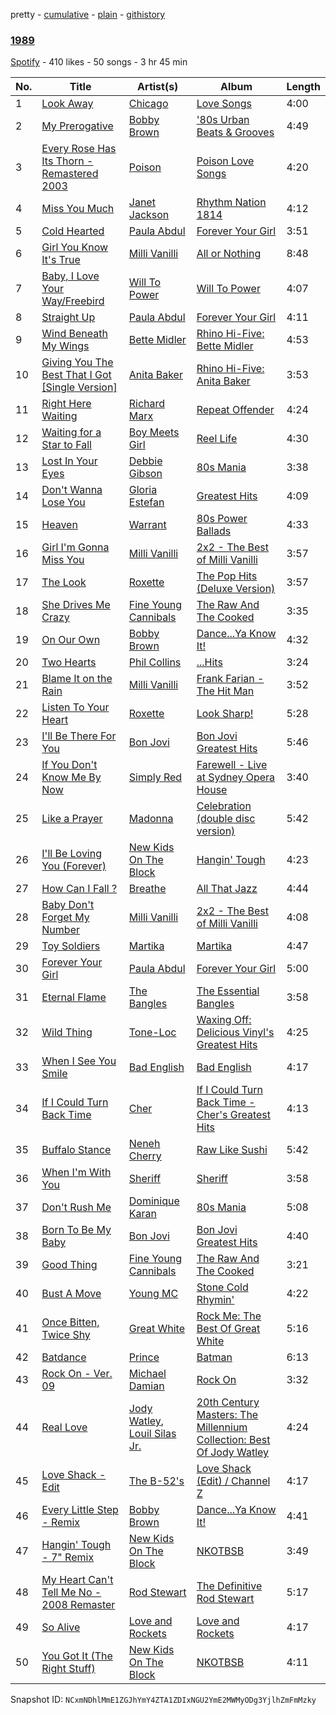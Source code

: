 pretty - [cumulative](/playlists/cumulative/1ASJaLRG6NhOpwc8vGYceZ.md) - [plain](/playlists/plain/1ASJaLRG6NhOpwc8vGYceZ) - [githistory](https://github.githistory.xyz/mackorone/spotify-playlist-archive/blob/main/playlists/plain/1ASJaLRG6NhOpwc8vGYceZ)

### [1989](https://open.spotify.com/playlist/1ASJaLRG6NhOpwc8vGYceZ)

> 

[Spotify](https://open.spotify.com/user/spotify) - 410 likes - 50 songs - 3 hr 45 min

| No. | Title | Artist(s) | Album | Length |
|---|---|---|---|---|
| 1 | [Look Away](https://open.spotify.com/track/5VpJrXw5GRP0tSFXAzrRM5) | [Chicago](https://open.spotify.com/artist/3iDD7bnsjL9J4fO298r0L0) | [Love Songs](https://open.spotify.com/album/6CttJqwyQqtUbElzGjNrHa) | 4:00 |
| 2 | [My Prerogative](https://open.spotify.com/track/1qT8Evm2p2jfVIq52G3wVs) | [Bobby Brown](https://open.spotify.com/artist/62sPt3fswraiEPnKQpAbdE) | ['80s Urban Beats & Grooves](https://open.spotify.com/album/772nmjnlnbhcGZptmN8Xc3) | 4:49 |
| 3 | [Every Rose Has Its Thorn \- Remastered 2003](https://open.spotify.com/track/2IJzqbcbQZjcca53yGkX7t) | [Poison](https://open.spotify.com/artist/1fBCIkoPOPCDLUxGuWNvyo) | [Poison Love Songs](https://open.spotify.com/album/2Zh4BoER5zWtKT3fwWf1uv) | 4:20 |
| 4 | [Miss You Much](https://open.spotify.com/track/4r5VaK6H1bq0cTGPMTN97Z) | [Janet Jackson](https://open.spotify.com/artist/4qwGe91Bz9K2T8jXTZ815W) | [Rhythm Nation 1814](https://open.spotify.com/album/4OD3LU6001esAtFshDX46M) | 4:12 |
| 5 | [Cold Hearted](https://open.spotify.com/track/6jrp8qBMJO6vhAeYVAsdk9) | [Paula Abdul](https://open.spotify.com/artist/4PpmBoqphQusNFsxuVKb6j) | [Forever Your Girl](https://open.spotify.com/album/7zduRJgS6v79QmNUhKGozu) | 3:51 |
| 6 | [Girl You Know It's True](https://open.spotify.com/track/1uq7isLBmdhwuHifORMNFO) | [Milli Vanilli](https://open.spotify.com/artist/3vRclCt9VnNhYIxFMQCxuM) | [All or Nothing](https://open.spotify.com/album/1hl2bRQqeYPjCohsIhNoTN) | 8:48 |
| 7 | [Baby, I Love Your Way/Freebird](https://open.spotify.com/track/0kzSooCGpuphLwn8iTuO9h) | [Will To Power](https://open.spotify.com/artist/63I04Kj1gXC1LLSVcrOzLN) | [Will To Power](https://open.spotify.com/album/39hl8vZno6XTES8Drko8uw) | 4:07 |
| 8 | [Straight Up](https://open.spotify.com/track/5xl5582IihbEZAnfj0xyso) | [Paula Abdul](https://open.spotify.com/artist/4PpmBoqphQusNFsxuVKb6j) | [Forever Your Girl](https://open.spotify.com/album/7zduRJgS6v79QmNUhKGozu) | 4:11 |
| 9 | [Wind Beneath My Wings](https://open.spotify.com/track/43yI1QeWjNMREDMQkz6MXM) | [Bette Midler](https://open.spotify.com/artist/13y0kncDD4J9wxCyfKr10W) | [Rhino Hi\-Five: Bette Midler](https://open.spotify.com/album/3mgn1ZXOltYngM0379LDHJ) | 4:53 |
| 10 | [Giving You The Best That I Got \[Single Version\]](https://open.spotify.com/track/3Pba5taRKCsgkXyHycA0OX) | [Anita Baker](https://open.spotify.com/artist/46CH1Gp8l8QVly8bpG9JFG) | [Rhino Hi\-Five: Anita Baker](https://open.spotify.com/album/7y0uqLr5RQqEltmS3XBdyE) | 3:53 |
| 11 | [Right Here Waiting](https://open.spotify.com/track/4LFwNJWoj74Yd71fIr1W8x) | [Richard Marx](https://open.spotify.com/artist/0grdhNhiRLFBaFVyybqsj6) | [Repeat Offender](https://open.spotify.com/album/0Zf6FJVyK6qUxmg1WMNruG) | 4:24 |
| 12 | [Waiting for a Star to Fall](https://open.spotify.com/track/5J6dMtMyhaNCBojLxpdbzb) | [Boy Meets Girl](https://open.spotify.com/artist/02Xpf8IlAGeelWAQZP33kQ) | [Reel Life](https://open.spotify.com/album/1de3erNxxI0s0qkwTBkm9q) | 4:30 |
| 13 | [Lost In Your Eyes](https://open.spotify.com/track/1x3xnakIkZZGKi5B8ZZIrF) | [Debbie Gibson](https://open.spotify.com/artist/18jZvCsW1PJ4FDQ5gEXuKp) | [80s Mania](https://open.spotify.com/album/5hgzC9IxDx8wcos3LTGrCh) | 3:38 |
| 14 | [Don't Wanna Lose You](https://open.spotify.com/track/365GabcR2hjyMKJDSimUUp) | [Gloria Estefan](https://open.spotify.com/artist/5IFCkqu9J6xdWeYMk5I889) | [Greatest Hits](https://open.spotify.com/album/5wkQo9u8qrKOdfGqoizWPo) | 4:09 |
| 15 | [Heaven](https://open.spotify.com/track/42J9ponGUZ7A9QlZQT6csY) | [Warrant](https://open.spotify.com/artist/7HLvzuM9p11k9lUQfSM4Rq) | [80s Power Ballads](https://open.spotify.com/album/27aGEj8VmQbakGkL50jp1c) | 4:33 |
| 16 | [Girl I'm Gonna Miss You](https://open.spotify.com/track/1Aau7fbm21rcFEgFGl6WVz) | [Milli Vanilli](https://open.spotify.com/artist/3vRclCt9VnNhYIxFMQCxuM) | [2x2 \- The Best of Milli Vanilli](https://open.spotify.com/album/51J8xsKlAeAOwy1p7dwnN5) | 3:57 |
| 17 | [The Look](https://open.spotify.com/track/4N4iWVwNNXIH0qT5KUCIsp) | [Roxette](https://open.spotify.com/artist/2SHhfs4BiDxGQ3oxqf0UHY) | [The Pop Hits \(Deluxe Version\)](https://open.spotify.com/album/1bhjB7DbLk8U9fNNJkOlrr) | 3:57 |
| 18 | [She Drives Me Crazy](https://open.spotify.com/track/2BPfKiV9U0CR1dpUgeUwuH) | [Fine Young Cannibals](https://open.spotify.com/artist/20p5D2KrE8CGuOjHtxsyTp) | [The Raw And The Cooked](https://open.spotify.com/album/59R6wpHlRk6Ui19e7qAgo1) | 3:35 |
| 19 | [On Our Own](https://open.spotify.com/track/5Ufxoce7evv4Z9LofZUKpx) | [Bobby Brown](https://open.spotify.com/artist/62sPt3fswraiEPnKQpAbdE) | [Dance...Ya Know It!](https://open.spotify.com/album/0RVHA8KCQCJG17pj7mNMdX) | 4:32 |
| 20 | [Two Hearts](https://open.spotify.com/track/75nyQgntsm6IzWkb4G52bx) | [Phil Collins](https://open.spotify.com/artist/4lxfqrEsLX6N1N4OCSkILp) | [...Hits](https://open.spotify.com/album/7hV0YSxAQSng8H0zMR0HBf) | 3:24 |
| 21 | [Blame It on the Rain](https://open.spotify.com/track/3UUmtkxF3B55hS864zZDsD) | [Milli Vanilli](https://open.spotify.com/artist/3vRclCt9VnNhYIxFMQCxuM) | [Frank Farian \- The Hit Man](https://open.spotify.com/album/6M5eqNISf3irfHuWTuo0pI) | 3:52 |
| 22 | [Listen To Your Heart](https://open.spotify.com/track/1qIKynV6YQZgocodkPdCy7) | [Roxette](https://open.spotify.com/artist/2SHhfs4BiDxGQ3oxqf0UHY) | [Look Sharp!](https://open.spotify.com/album/487Xg1a57O6pDfkyYcbuFx) | 5:28 |
| 23 | [I'll Be There For You](https://open.spotify.com/track/4RbgFlvnCoO8JmzBCxCTwu) | [Bon Jovi](https://open.spotify.com/artist/58lV9VcRSjABbAbfWS6skp) | [Bon Jovi Greatest Hits](https://open.spotify.com/album/0C8Poy7zwJ1kQh2sldyvHm) | 5:46 |
| 24 | [If You Don't Know Me By Now](https://open.spotify.com/track/6mY8sdPCxlMTLaViH2rVo4) | [Simply Red](https://open.spotify.com/artist/1fa0cOhromAZdq2xRA4vv8) | [Farewell \- Live at Sydney Opera House](https://open.spotify.com/album/7ECIplTZOsz1wTT41dl2qn) | 3:40 |
| 25 | [Like a Prayer](https://open.spotify.com/track/1z3ugFmUKoCzGsI6jdY4Ci) | [Madonna](https://open.spotify.com/artist/6tbjWDEIzxoDsBA1FuhfPW) | [Celebration \(double disc version\)](https://open.spotify.com/album/43lok9zd7BW5CoYkXZs7S0) | 5:42 |
| 26 | [I'll Be Loving You \(Forever\)](https://open.spotify.com/track/1cy5US2dffz6QGBAIzOGkq) | [New Kids On The Block](https://open.spotify.com/artist/55qiaow2sDYtjqu1mwRua6) | [Hangin' Tough](https://open.spotify.com/album/0W7mquARagPr9V1N0nHYgK) | 4:23 |
| 27 | [How Can I Fall ?](https://open.spotify.com/track/62oGUBJQGPa3emMGMejBhm) | [Breathe](https://open.spotify.com/artist/1MNeXu0284O7mQWgF1YRc0) | [All That Jazz](https://open.spotify.com/album/2t2kQu1Zd9vZRb71Vx1ASf) | 4:44 |
| 28 | [Baby Don't Forget My Number](https://open.spotify.com/track/4Xws4fADffZAdLQetUWJKE) | [Milli Vanilli](https://open.spotify.com/artist/3vRclCt9VnNhYIxFMQCxuM) | [2x2 \- The Best of Milli Vanilli](https://open.spotify.com/album/51J8xsKlAeAOwy1p7dwnN5) | 4:08 |
| 29 | [Toy Soldiers](https://open.spotify.com/track/6YHpaawV0C88rwt2bQE6jV) | [Martika](https://open.spotify.com/artist/40enFxfEXXsEXKOt1vgx0k) | [Martika](https://open.spotify.com/album/2dSrr6vS6RT9UWLOCEU0PY) | 4:47 |
| 30 | [Forever Your Girl](https://open.spotify.com/track/0lmS0Wofcv7B7uFYssSKta) | [Paula Abdul](https://open.spotify.com/artist/4PpmBoqphQusNFsxuVKb6j) | [Forever Your Girl](https://open.spotify.com/album/7zduRJgS6v79QmNUhKGozu) | 5:00 |
| 31 | [Eternal Flame](https://open.spotify.com/track/5MoDQWMDMaAGDEiWsJfeCi) | [The Bangles](https://open.spotify.com/artist/51l0uqRxGaczYr4271pVIC) | [The Essential Bangles](https://open.spotify.com/album/4yaX6Gmlvo42PnGgBdhzGf) | 3:58 |
| 32 | [Wild Thing](https://open.spotify.com/track/6wETHcwwBle1UnNndH5IbB) | [Tone\-Loc](https://open.spotify.com/artist/5Y8EphH8Vdqu5SLj6K5vjj) | [Waxing Off: Delicious Vinyl's Greatest Hits](https://open.spotify.com/album/4h6NaG9XyKuCyULICWujYw) | 4:25 |
| 33 | [When I See You Smile](https://open.spotify.com/track/0tKjVEJlX3IZ5L1rEJc5hh) | [Bad English](https://open.spotify.com/artist/5fhMbh4PVSLSODF2fhWwqt) | [Bad English](https://open.spotify.com/album/0oNZnqsNbKKMKedFNNRs69) | 4:17 |
| 34 | [If I Could Turn Back Time](https://open.spotify.com/track/0kvbYSkCbu4NaukfKTsSh8) | [Cher](https://open.spotify.com/artist/72OaDtakiy6yFqkt4TsiFt) | [If I Could Turn Back Time \- Cher's Greatest Hits](https://open.spotify.com/album/4H6N4YERv0Gd15Fgyswzhd) | 4:13 |
| 35 | [Buffalo Stance](https://open.spotify.com/track/3MFCXMsqCiK5Od8ZNehAn8) | [Neneh Cherry](https://open.spotify.com/artist/3JxCEqL9zjKnDJgUhRuRJD) | [Raw Like Sushi](https://open.spotify.com/album/0ig4G9Dek2P8pMkBMAE0Qy) | 5:42 |
| 36 | [When I'm With You](https://open.spotify.com/track/3RJof5CojqlbgZ5adHw50O) | [Sheriff](https://open.spotify.com/artist/5jllns7VtBfhF3AyjvZP8d) | [Sheriff](https://open.spotify.com/album/23sISo3WqoIysj2AHHem3V) | 3:58 |
| 37 | [Don't Rush Me](https://open.spotify.com/track/1AD86pvzfJGWzenfK5lSV4) | [Dominique Karan](https://open.spotify.com/artist/2WBHpkqFLXc6bgQZAi6cQZ) | [80s Mania](https://open.spotify.com/album/5hgzC9IxDx8wcos3LTGrCh) | 5:08 |
| 38 | [Born To Be My Baby](https://open.spotify.com/track/6htVxmiiuZdYvbnO9R0iQR) | [Bon Jovi](https://open.spotify.com/artist/58lV9VcRSjABbAbfWS6skp) | [Bon Jovi Greatest Hits](https://open.spotify.com/album/0C8Poy7zwJ1kQh2sldyvHm) | 4:40 |
| 39 | [Good Thing](https://open.spotify.com/track/76ZnyGfjQZSM8GPfR7OqiJ) | [Fine Young Cannibals](https://open.spotify.com/artist/20p5D2KrE8CGuOjHtxsyTp) | [The Raw And The Cooked](https://open.spotify.com/album/59R6wpHlRk6Ui19e7qAgo1) | 3:21 |
| 40 | [Bust A Move](https://open.spotify.com/track/1wfpgFR4S9u975iWtIjlAB) | [Young MC](https://open.spotify.com/artist/5n30a5V4ftXNMHCHChmK2h) | [Stone Cold Rhymin'](https://open.spotify.com/album/0Db3XCvBuy5hms4i1YV0Ry) | 4:22 |
| 41 | [Once Bitten, Twice Shy](https://open.spotify.com/track/5xskaOZUPKUCk8Vmc6yTWN) | [Great White](https://open.spotify.com/artist/6ZPbX2Lxd40e2UVkXpyxvI) | [Rock Me: The Best Of Great White](https://open.spotify.com/album/2TUjGbi6H75rcYGBFwe5f5) | 5:16 |
| 42 | [Batdance](https://open.spotify.com/track/4DbUk1qwcz9KKcUY4t8f8u) | [Prince](https://open.spotify.com/artist/5a2EaR3hamoenG9rDuVn8j) | [Batman](https://open.spotify.com/album/2FwzHgJ4XaPhC19Y0uL6SK) | 6:13 |
| 43 | [Rock On \- Ver\. 09](https://open.spotify.com/track/6e3O5XkMEhMAatdKnOlZPh) | [Michael Damian](https://open.spotify.com/artist/1Wb1iP9BzMJyjm5nXtBUFP) | [Rock On](https://open.spotify.com/album/560XKoM2owBqNr8zz4qhUG) | 3:32 |
| 44 | [Real Love](https://open.spotify.com/track/2yyQLWgpUZEFisUkKzHsdT) | [Jody Watley](https://open.spotify.com/artist/71aKjsWKYqASAffyIQaocZ), [Louil Silas Jr.](https://open.spotify.com/artist/4aknOZmKFnayYvd03Avoz6) | [20th Century Masters: The Millennium Collection: Best Of Jody Watley](https://open.spotify.com/album/2Fa9jKPOzCGh5Yw74wuSKE) | 4:24 |
| 45 | [Love Shack \- Edit](https://open.spotify.com/track/64B4UbGRLtGRBtiN2m8OvF) | [The B\-52's](https://open.spotify.com/artist/3gdbcIdNypBsYNu3iiCjtN) | [Love Shack \(Edit\) / Channel Z](https://open.spotify.com/album/4ugIloQYMfDhN7lOtEWezy) | 4:17 |
| 46 | [Every Little Step \- Remix](https://open.spotify.com/track/6OmknRIYvZmABONKgva2GK) | [Bobby Brown](https://open.spotify.com/artist/62sPt3fswraiEPnKQpAbdE) | [Dance...Ya Know It!](https://open.spotify.com/album/0RVHA8KCQCJG17pj7mNMdX) | 4:41 |
| 47 | [Hangin' Tough \- 7" Remix](https://open.spotify.com/track/5fLNSn0KurYAS8O1gyiSkL) | [New Kids On The Block](https://open.spotify.com/artist/55qiaow2sDYtjqu1mwRua6) | [NKOTBSB](https://open.spotify.com/album/5Zwuaan4RIS108lyMEYYmw) | 3:49 |
| 48 | [My Heart Can't Tell Me No \- 2008 Remaster](https://open.spotify.com/track/2yMZVQlOz0z8J27hxQIfN1) | [Rod Stewart](https://open.spotify.com/artist/2y8Jo9CKhJvtfeKOsYzRdT) | [The Definitive Rod Stewart](https://open.spotify.com/album/16B8kK28QgKIYTb7XyLMuj) | 5:17 |
| 49 | [So Alive](https://open.spotify.com/track/6amZm52SfS7d6oCEu9NDMl) | [Love and Rockets](https://open.spotify.com/artist/09mvgMBvJkxarNIDGdwPWg) | [Love and Rockets](https://open.spotify.com/album/7ySBlv1N2wbYcaIwHBcBuy) | 4:17 |
| 50 | [You Got It \(The Right Stuff\)](https://open.spotify.com/track/50vs7ckrWFbamxtbDc9c6v) | [New Kids On The Block](https://open.spotify.com/artist/55qiaow2sDYtjqu1mwRua6) | [NKOTBSB](https://open.spotify.com/album/5Zwuaan4RIS108lyMEYYmw) | 4:11 |

Snapshot ID: `NCxmNDhlMmE1ZGJhYmY4ZTA1ZDIxNGU2YmE2MWMyODg3YjlhZmFmMzky`
